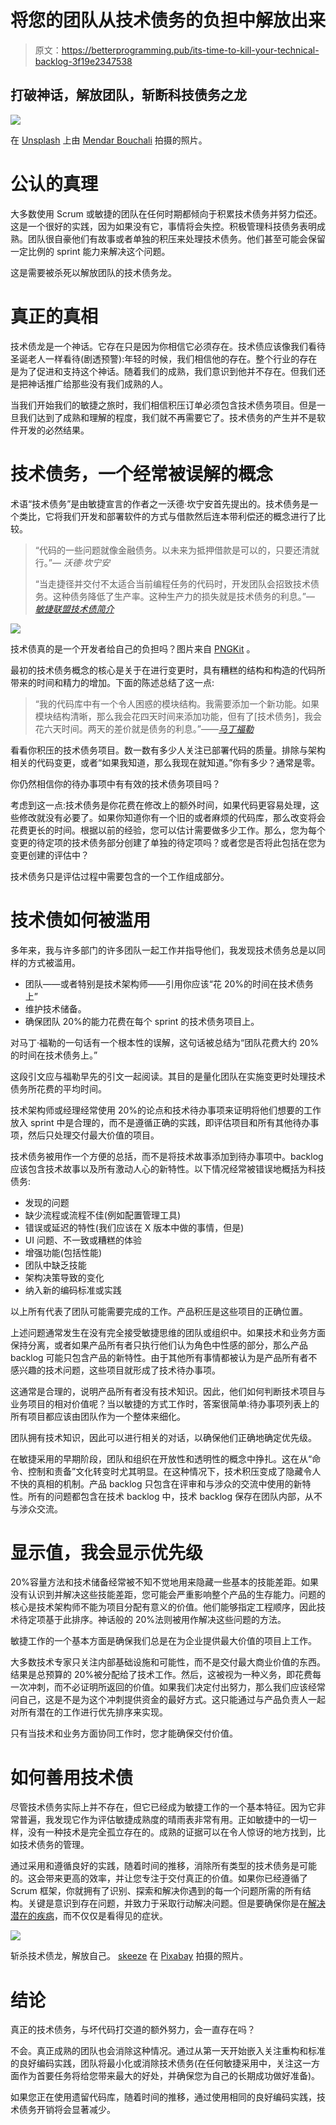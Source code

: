 # 将您的团队从技术债务的负担中解放出来

> 原文：<https://betterprogramming.pub/its-time-to-kill-your-technical-backlog-3f19e2347538>

## 打破神话，解放团队，斩断科技债务之龙

![](img/f7021def6b75cb833917479622a3e74a.png)

在 [Unsplash](https://unsplash.com?utm_source=medium&utm_medium=referral) 上由 [Mendar Bouchali](https://unsplash.com/@mendarb?utm_source=medium&utm_medium=referral) 拍摄的照片。

# **公认的真理**

大多数使用 Scrum 或敏捷的团队在任何时期都倾向于积累技术债务并努力偿还。这是一个很好的实践，因为如果没有它，事情将会失控。积极管理科技债务表明成熟。团队很自豪他们有故事或者单独的积压来处理技术债务。他们甚至可能会保留一定比例的 sprint 能力来解决这个问题。

这是需要被杀死以解放团队的技术债务龙。

# **真正的真相**

技术债龙是一个神话。它存在只是因为你相信它必须存在。技术债应该像我们看待圣诞老人一样看待(剧透预警):年轻的时候，我们相信他的存在。整个行业的存在是为了促进和支持这个神话。随着我们的成熟，我们意识到他并不存在。但我们还是把神话推广给那些没有我们成熟的人。

当我们开始我们的敏捷之旅时，我们相信积压订单必须包含技术债务项目。但是一旦我们达到了成熟和理解的程度，我们就不再需要它了。技术债务的产生并不是软件开发的必然结果。

# **技术债务，一个经常被误解的概念**

术语“技术债务”是由敏捷宣言的作者之一沃德·坎宁安首先提出的。技术债务是一个类比，它将我们开发和部署软件的方式与借款然后连本带利偿还的概念进行了比较。

> “代码的一些问题就像金融债务。以未来为抵押借款是可以的，只要还清就行。”— *沃德·坎宁安*
> 
> “当走捷径并交付不太适合当前编程任务的代码时，开发团队会招致技术债务。这种债务降低了生产率。这种生产力的损失就是技术债务的利息。”— [*敏捷联盟技术债简介*](https://www.agilealliance.org/introduction-to-the-technical-debt-concept/)

![](img/e8a2671b791bb70b8beaa54b7e2e3b26.png)

技术债真的是一个开发者给自己的负担吗？图片来自 [PNGKit](https://www.pngkit.com/view/u2q8i1y3i1e6o0q8_stress-with-ball-chain-ball-and-chain-png/) 。

最初的技术债务概念的核心是关于在进行变更时，具有糟糕的结构和构造的代码所带来的时间和精力的增加。下面的陈述总结了这一点:

> “我的代码库中有一个令人困惑的模块结构。我需要添加一个新功能。如果模块结构清晰，那么我会花四天时间来添加功能，但有了[技术债务]，我会花六天时间。两天的差价就是债务的利息。”——[*马丁福勒*](https://martinfowler.com/bliki/TechnicalDebt.html)

看看你积压的技术债务项目。数一数有多少人关注已部署代码的质量。排除与架构相关的代码变更，或者“如果我知道，那么我现在就知道。”你有多少？通常是零。

你仍然相信你的待办事项中有有效的技术债务项目吗？

考虑到这一点:技术债务是你花费在修改上的额外时间，如果代码更容易处理，这些修改就没有必要了。如果你知道你有一个旧的或者麻烦的代码库，那么改变将会花费更长的时间。根据以前的经验，您可以估计需要做多少工作。那么，您为每个变更的待定项的技术债务部分创建了单独的待定项吗？或者您是否将此包括在您为变更创建的评估中？

技术债务只是评估过程中需要包含的一个工作组成部分。

# **技术债如何被滥用**

多年来，我与许多部门的许多团队一起工作并指导他们，我发现技术债务总是以同样的方式被滥用。

*   团队——或者特别是技术架构师——引用你应该“花 20%的时间在技术债务上”
*   维护技术储备。
*   确保团队 20%的能力花费在每个 sprint 的技术债务项目上。

对马丁·福勒的一句话有一个根本性的误解，这句话被总结为“团队花费大约 20%的时间在技术债务上。”

这段引文应与福勒早先的引文一起阅读。其目的是量化团队在实施变更时处理技术债务所花费的平均时间。

技术架构师或经理经常使用 20%的论点和技术待办事项来证明将他们想要的工作放入 sprint 中是合理的，而不是遵循正确的实践，即评估项目和所有其他待办事项，然后只处理交付最大价值的项目。

技术债务被用作一个方便的总括，而不是将技术故事添加到待办事项中。backlog 应该包含技术故事以及所有激动人心的新特性。以下情况经常被错误地概括为科技债务:

*   发现的问题
*   缺少流程或流程不佳(例如配置管理工具)
*   错误或延迟的特性(我们应该在 X 版本中做的事情，但是)
*   UI 问题、不一致或糟糕的体验
*   增强功能(包括性能)
*   团队中缺乏技能
*   架构决策导致的变化
*   纳入新的编码标准或实践

以上所有代表了团队可能需要完成的工作。产品积压是这些项目的正确位置。

上述问题通常发生在没有完全接受敏捷思维的团队或组织中。如果技术和业务方面保持分离，或者如果产品所有者只执行他们认为角色中性感的部分，那么产品 backlog 可能只包含产品的新特性。由于其他所有事情都被认为是产品所有者不感兴趣的技术问题，这些项目就形成了技术待办事项。

这通常是合理的，说明产品所有者没有技术知识。因此，他们如何判断技术项目与业务项目的相对价值呢？当以敏捷的方式工作时，答案很简单:待办事项列表上的所有项目都应该由团队作为一个整体来细化。

团队拥有技术知识，因此可以进行相关的对话，以确保他们正确地确定优先级。

在敏捷采用的早期阶段，团队和组织在开放性和透明性的概念中挣扎。这在从“命令、控制和责备”文化转变时尤其明显。在这种情况下，技术积压变成了隐藏令人不快的真相的机制。产品 backlog 只包含在评审和与涉众的交流中使用的新特性。所有的问题都包含在技术 backlog 中，技术 backlog 保存在团队内部，从不与涉众交流。

# **显示值，我会显示优先级**

20%容量方法和技术储备经常被不知不觉地用来隐藏一些基本的技能差距。如果没有认识到并解决这些技能差距，您可能会严重影响整个产品的生存能力。问题的核心是技术架构师不能为项目分配有意义的价值。他们能够指定工程顺序，因此技术待定项基于此排序。神话般的 20%法则被用作解决这些问题的方法。

敏捷工作的一个基本方面是确保我们总是在为企业提供最大价值的项目上工作。

大多数技术专家只关注内部基础设施和可能性，而不是交付最大商业价值的东西。结果是总预算的 20%被分配给了技术工作。然后，这被视为一种义务，即花费每一次冲刺，而不必证明所返回的价值。如果我们决定付出努力，那么我们应该经常问自己，这是不是为这个冲刺提供资金的最好方式。这只能通过与产品负责人一起对所有潜在的工作进行优先排序来实现。

只有当技术和业务方面协同工作时，您才能确保交付价值。

# **如何善用技术债**

尽管技术债务实际上并不存在，但它已经成为敏捷工作的一个基本特征。因为它非常普遍，我发现它作为评估敏捷成熟度的晴雨表非常有用。正如敏捷中的一切一样，没有一种技术是完全孤立存在的。成熟的证据可以在令人惊讶的地方找到，比如技术债务的管理。

通过采用和遵循良好的实践，随着时间的推移，消除所有类型的技术债务是可能的。这会带来更高的效率，并让您专注于交付真正的价值。如果你已经遵循了 Scrum 框架，你就拥有了识别、探索和解决你遇到的每一个问题所需的所有结构。关键是意识到存在问题，并致力于采取行动解决问题。但是要确保你是在[解决潜在的疾病](https://medium.com/serious-scrum/how-a-scrum-master-should-behave-4fc06e1cf198?source=friends_link&sk=ea4a7e77c4ae3f5850c2b5d7d4e7244c)，而不仅仅是看得见的症状。

![](img/3dc2ee8bb27c3a073e16ed3621921e16.png)

斩杀技术债龙，解放自己。 [skeeze](https://pixabay.com/photos/ball-and-chain-restrain-heavy-icon-2624325/) 在 [Pixabay](https://pixabay.com/) 拍摄的照片。

# 结论

真正的技术债务，与坏代码打交道的额外努力，会一直存在吗？

不会。真正成熟的团队也会消除这种情况。通过从第一天开始嵌入关注重构和标准的良好编码实践，团队将最小化或消除技术债务(在任何敏捷采用中，关注这一方面作为首要任务将给您带来最大的好处，并确保您为自己的长期成功做好准备)。

如果您正在使用遗留代码库，随着时间的推移，通过使用相同的良好编码实践，技术债务开销将会显著减少。